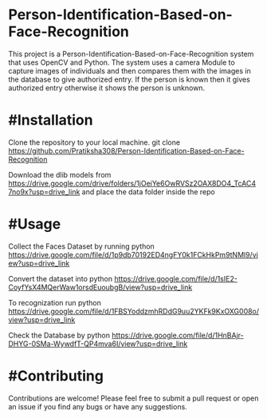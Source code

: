 # Person-Identification-Based-on-Face-Recognition
This project is a Person-Identification-Based-on-Face-Recognition system that uses OpenCV and Python. The system uses a camera Module to capture images of individuals and then compares them with the images in the database to give authorized entry. If the person is known then it gives authorized entry otherwise it shows the person is unknown.

# #Installation
Clone the repository to your local machine. git clone https://github.com/Pratiksha308/Person-Identification-Based-on-Face-Recognition

Download the dlib models from https://drive.google.com/drive/folders/1jOeiYe6OwRVSz2OAX8DO4_TcAC47no9x?usp=drive_link and place the data folder inside the repo

# #Usage
Collect the Faces Dataset by running python https://drive.google.com/file/d/1p9db70192ED4ngFY0k1FCkHkPm9tNMl9/view?usp=drive_link

Convert the dataset into python https://drive.google.com/file/d/1sIE2-CoyfYsX4MQerWaw1orsdEuoubgB/view?usp=drive_link

To  recognization run python https://drive.google.com/file/d/1FBSYoddzmhRDdG9uu2YKFk9KxOXG008o/view?usp=drive_link

Check the Database by python https://drive.google.com/file/d/1HnBAjr-DHYG-0SMa-WywdfT-QP4mva6I/view?usp=drive_link

# #Contributing
Contributions are welcome! Please feel free to submit a pull request or open an issue if you find any bugs or have any suggestions.
